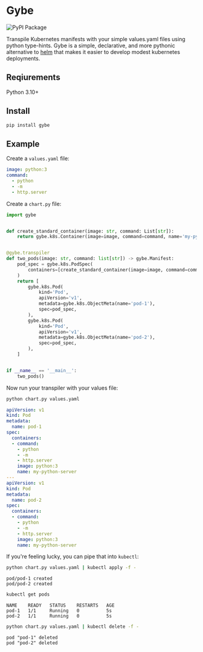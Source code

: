 # Gybe

![PyPI Package](https://img.shields.io/pypi/v/gybe?color=%2334D058&label=PyPI%20Package)

Transpile Kubernetes manifests with your simple values.yaml files using python type-hints.
Gybe is a simple, declarative, and more pythonic alternative to [helm](https://helm.sh/)
that makes it easier to develop modest kubernetes deployments.

## Reqiurements

Python 3.10+

## Install

```bash
pip install gybe
```

## Example

Create a `values.yaml` file:

```yaml
image: python:3
command:
  - python
  - -m
  - http.server
```

Create a `chart.py` file:

```python
import gybe


def create_standard_container(image: str, command: List[str]):
    return gybe.k8s.Container(image=image, command=command, name='my-python-server')


@gybe.transpiler
def two_pods(image: str, command: list[str]) -> gybe.Manifest:
    pod_spec = gybe.k8s.PodSpec(
        containers=[create_standard_container(image=image, command=command)],
    )
    return [
        gybe.k8s.Pod(
            kind='Pod',
            apiVersion='v1',
            metadata=gybe.k8s.ObjectMeta(name='pod-1'),
            spec=pod_spec,
        ),
        gybe.k8s.Pod(
            kind='Pod',
            apiVersion='v1',
            metadata=gybe.k8s.ObjectMeta(name='pod-2'),
            spec=pod_spec,
        ),
    ]


if __name__ == '__main__':
    two_pods()
```

Now run your transpiler with your values file:

```bash
python chart.py values.yaml
```

```yaml
apiVersion: v1
kind: Pod
metadata:
  name: pod-1
spec:
  containers:
  - command:
    - python
    - -m
    - http.server
    image: python:3
    name: my-python-server
---
apiVersion: v1
kind: Pod
metadata:
  name: pod-2
spec:
  containers:
  - command:
    - python
    - -m
    - http.server
    image: python:3
    name: my-python-server
```

If you're feeling lucky, you can pipe that into `kubectl`:

```bash
python chart.py values.yaml | kubectl apply -f -
```

```
pod/pod-1 created
pod/pod-2 created
```


```bash
kubectl get pods
```

```
NAME    READY   STATUS    RESTARTS   AGE
pod-1   1/1     Running   0          5s
pod-2   1/1     Running   0          5s
```

```bash
python chart.py values.yaml | kubectl delete -f -
```

```
pod "pod-1" deleted
pod "pod-2" deleted
```

